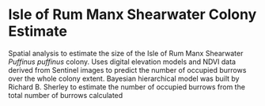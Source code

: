# Isle of Rum Manx Shearwater Colony Estimate
Spatial analysis to estimate the size of the Isle of Rum Manx Shearwater *Puffinus puffinus* colony. Uses digital elevation models and NDVI data derived from Sentinel images to predict the number of occupied burrows over the whole colony extent. Bayesian hierarchical model was built by Richard B. Sherley to estimate the number of occupied burrows from the total number of burrows calculated
